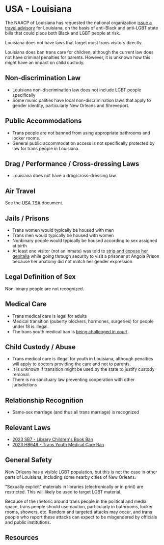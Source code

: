 # USA - Louisiana

The NAACP of Louisiana has requested the national organization [issue a
travel advisory](https://www.wbrz.com/news/naacp-seeking-travel-advisory-for-louisiana-citing-concerning-policies/)
for Louisiana, on the basis of anti-Black and anti-LGBT state bills that
could place both Black and LGBT people at risk.

Louisiana does not have laws that target most trans visitors directly.

Louisiana does ban trans care for children, although the current law does
not have criminal penalties for parents.  However, it is unknown how this
might have an impact on child custody.

## Non-discrimination Law

 * Louisiana non-discrimination law does not include LGBT people specifically
 * Some municipalities have local non-discrimination laws that apply to
   gender identity, particularly New Orleans and Shreveport.

## Public Accommodations

 * Trans people are not banned from using appropriate bathrooms and locker
   rooms.
 * General public accommodation access is not specifically protected by law
   for trans people in Louisiana.

## Drag / Performance / Cross-dressing Laws

 * Louisiana does not have a drag/cross-dressing law.

## Air Travel

See the [USA TSA](notes/tsa.md) document.

## Jails / Prisons

 * Trans women would typically be housed with men
 * Trans men would typically be housed with women
 * Nonbinary people would typically be housed according to sex
   assigned at birth
 * At least one visitor (not an inmate) was told to [strip and expose her
   genitalia](https://www.nola.com/lawsuit-angola-prison-guards-ordered-transgender-visitor-to-strip/article_6cf44702-2b01-537b-94f4-c3ca7894e332.html)
   while going through security to visit a prisoner at Angola Prison because
   her anatomy did not match her gender expression.

## Legal Definition of Sex

Non-binary people are not recognized.

## Medical Care

 * Trans medical care is legal for adults
 * Medical transition (puberty blockers, hormones, surgeries) for people
   under 18 is illegal.
 * The trans youth medical ban is [being challenged in
   court](https://lambdalegal.org/legal_document/soe_la_20240108_petition-for-declaratory-permanent-injunctive-relief/).

## Child Custody / Abuse

 * Trans medical care is illegal for youth in Louisiana, although penalties
   will apply to doctors providing the care and not to parents.
 * It is unknown if transition might be used by the state to justify
   custody removal.
 * There is no sanctuary law preventing cooperation with other
   jurisdictions

## Relationship Recognition

 * Same-sex marriage (and thus all trans marriage) is recognized

## Relevant Laws

 * [2023 SB7 - Library Children's Book Ban](https://legiscan.com/LA/text/SB7/2023)
 * [2023 HB648 - Trans Youth Medical Care Ban](https://legiscan.com/LA/text/HB648/2023)

## General Safety

New Orleans has a visible LGBT population, but this is not the case in
other parts of Louisiana, including some nearby cities of New Orleans.

"Sexually explicit" materials in libraries (electronically or in print)
are restricted. This will likely be used to target LGBT material.

Because of the rhetoric around trans people in the political and media
space, trans people should use caution, particularly in bathrooms,
locker rooms, showers, etc.  Random and targeted attacks may occur, and
trans people who report these attacks can expect to be misgendered by
officials and public institutions.

## Resources

